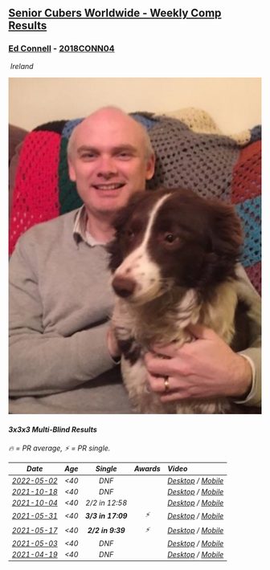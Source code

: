 <style>table {white-space: nowrap;}</style>
<link rel="stylesheet" type="text/css" href="/scw-comp/css/flags.css" />

## [Senior Cubers Worldwide - Weekly Comp Results](/scw-comp/results/)
### [Ed Connell](README.md) - [2018CONN04](https://www.worldcubeassociation.org/persons/2018CONN04?event=333mbf)

<i class="flag flag-IE" />&nbsp;Ireland

![Ed Connell](1583010027.jpg)

#### 3x3x3 Multi-Blind Results

<span style="white-space: nowrap;">🔥 = PR average</span>, <span style="white-space: nowrap;">⚡ = PR single</span>.

| Date | Age | Single | Awards | Video |
| :--: | :--: | :--: | :--: | :-- |
| [2022-05-02](../../results/2022-05-02/333mbf.md) | <40 | DNF |  | [Desktop](https://www.facebook.com/events/3187006381570475/permalink/3197602970510816) / [Mobile](https://m.facebook.com/events/3187006381570475?view=permalink&id=3197602970510816) |
| [2021-10-18](../../results/2021-10-18/333mbf.md) | <40 | DNF |  | [Desktop](https://www.facebook.com/events/307788960729409/permalink/310951807079791) / [Mobile](https://m.facebook.com/events/307788960729409?view=permalink&id=310951807079791) |
| [2021-10-04](../../results/2021-10-04/333mbf.md) | <40 | 2/2 in 12:58 |  | [Desktop](https://www.facebook.com/events/244694307606524/permalink/253236693418952) / [Mobile](https://m.facebook.com/events/244694307606524?view=permalink&id=253236693418952) |
| [2021-05-31](../../results/2021-05-31/333mbf.md) | <40 | **3/3 in 17:09** | ⚡ | [Desktop](https://www.facebook.com/events/309278524127030/permalink/312482883806594) / [Mobile](https://m.facebook.com/events/309278524127030?view=permalink&id=312482883806594) |
| [2021-05-17](../../results/2021-05-17/333mbf.md) | <40 | **2/2 in 9:39** | ⚡ | [Desktop](https://www.facebook.com/events/1138256699977086/permalink/1146351442500945) / [Mobile](https://m.facebook.com/events/1138256699977086?view=permalink&id=1146351442500945) |
| [2021-05-03](../../results/2021-05-03/333mbf.md) | <40 | DNF |  | [Desktop](https://www.facebook.com/events/300400098120799/permalink/300853251408817) / [Mobile](https://m.facebook.com/events/300400098120799?view=permalink&id=300853251408817) |
| [2021-04-19](../../results/2021-04-19/333mbf.md) | <40 | DNF |  | [Desktop](https://www.facebook.com/events/333638981660304/permalink/337432584614277) / [Mobile](https://m.facebook.com/events/333638981660304?view=permalink&id=337432584614277) |


<!-- Global site tag (gtag.js) - Google Analytics -->
<script async src="https://www.googletagmanager.com/gtag/js?id=UA-86348435-3"></script>
<script>window.dataLayer = window.dataLayer || []; function gtag() {dataLayer.push(arguments);} gtag('js', new Date()); gtag('config', 'UA-86348435-3');</script>
